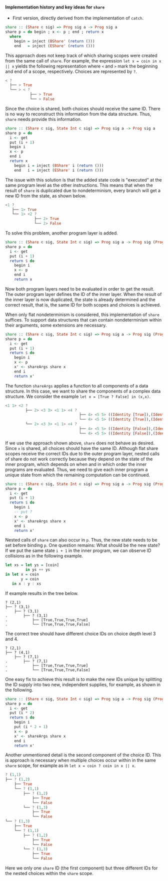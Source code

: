 #### Implementation history and key ideas for `share`

* First version, directly derived from the implementation of `catch`.

```Haskell
share :: (Share ⊂ sig) => Prog sig a -> Prog sig a
share p = do begin ; x <- p ; end ; return x
  where
    begin = inject (BShare' (return ()))
    end   = inject (EShare' (return ()))
```
This approach does not keep track of which sharing scopes were created from the
same call of `share`. For example, the expression `let x = coin in x || x` yields
the following representation where `<` and `>` mark the beginning and end of a
scope, respectively. Choices are represented by `?`.

```Haskell
< ? 
  ├── > True
  └── > < ? 
           ├── > True
           └── > False
```

Since the choice is shared, both choices should receive the same ID. There is no
way to reconstruct this information from the data structure. Thus, `share` needs
provide this information.

```Haskell
share :: (Share ⊂ sig, State Int ⊂ sig) => Prog sig a -> Prog sig a
share p = do 
  i <- get
  put (i + 1)
  begin i
  x <- p
  end i
  return x
    begin i = inject (BShare' i (return ()))
    end   i = inject (EShare' i (return ()))
```

The issue with this solution is that the added state code is "executed" at the
same program level as the other instructions. This means that when the result of `share`
is duplicated due to nondeterminism, every branch will get a new ID from the state,
as shown below.

```Haskell
<1 ? 
   ├── 1> True
   └── 1> <2 ? 
             ├── 2> True
             └── 2> False
```

To solve this problem, another program layer is added.

```Haskell
share :: (Share ⊂ sig, State Int ⊂ sig) => Prog sig a -> Prog sig (Prog sig a)
share p = do 
  i <- get
  put (i + 1)
  return $ do
    begin i
    x <- p
    end i
    return x
```

Now both program layers need to be evaluated in order to get the result. The outer
program layer defines the ID of the inner layer. When the result of the inner layer
is now duplicated, the state is already determined and the correct result, that is,
the same ID for both scopes and choices is achieved.

When only flat nondeterminism is considered, this implementation of `share` suffices.
To support data structures that can contain nondeterminism within their arguments,
some extensions are necessary.

```Haskell
share :: (Share ⊂ sig, State Int ⊂ sig) => Prog sig a -> Prog sig (Prog sig a)
share p = do 
  i <- get
  put (i + 1)
  return $ do
    begin i
    x <- p
    x' <- shareArgs share x
    end i
    return x'
```
The function `shareArgs` applies a function to all components of a data structure. In
this case, we want to share the components of a complex data structure. We consider the
example `let x = [True ? False] in (x,x)`.

```Haskell
<1 1> <2 ? 
         ├── 2> <3 3> <1 1> <4 ? 
                                 ├── 4> <5 5> ((Identity [True]),(Identity [True])) 
                                 └── 4> <5 5> ((Identity [True]),(Identity [False]))
         └── 2> <3 3> <1 1> <4 ? 
                                 ├── 4> <5 5> ((Identity [False]),(Identity [True]))
                                 └── 4> <5 5> ((Identity [False]),(Identity [False]))
``` 

If we use the approach shown above, `share` does not behave as desired. Since `x` is shared,
all choices should have the same ID. Although flat share scopes receive the correct IDs due
to the outer program layer, nested calls of share do not work correctly because they depend
on the state of the inner program, which depends on when and in which order the inner programs
are evaluated. Thus, we need to give each inner program a unique state from which the remaining
computation can be continued.

```Haskell
share :: (Share ⊂ sig, State Int ⊂ sig) => Prog sig a -> Prog sig (Prog sig a)
share p = do 
  i <- get
  put (i + 1)
  return $ do
    begin i
    -- put ?
    x <- p
    x' <- shareArgs share x
    end i
    return x'
```

Nested calls of `share` can also occur in `p`. Thus, the new state needs to be set before binding
`p`. One question remains: What should be the new state? If we put the same state `i + 1` in the
inner program, we can observe ID collisions as in the following example.

```Haskell
let xs = let ys = [coin] 
         in ys ++ ys 
in let x = coin
       y = coin
   in x : y : xs
```

If example results in the tree below.

```
? (2,1)
├── ? (3,1)
    ├── ? (3,1)
.       ├── ? (3,1)
.           ├── [True,True,True,True]
.           └── [True,True,True,False]
```

The correct tree should have different choice IDs on choice depth level 3 and 4.

```
? (2,1)
├── ? (4,1)
    ├── ? (7,1)
.       ├── ? (7,1)
.           ├── [True,True,True,True]
.           └── [True,True,True,False]
```

One easy fix to achieve this result is to make the new IDs unique by splitting the ID supply
into two new, independent supplies, for example, as shown in the following.

```Haskell
share :: (Share ⊂ sig, State Int ⊂ sig) => Prog sig a -> Prog sig (Prog sig a)
share p = do 
  i <- get
  put (i * 2)
  return $ do
    begin i
    put (i * 2 + 1)
    x <- p
    x' <- shareArgs share x
    end i
    return x'
```

Another unmentioned detail is the second component of the choice ID. This is approach is necessary
when multiple choices occur within in the same `share` scope, for example as in `let x = coin ? coin in x || x`.

```Haskell
? (1,1)
├── ? (1,2)
    ├── True
    └── ? (1,1)
        ├── ? (1,2)
            ├── True
            └── False
        └── ? (1,3)
            ├── True
            └── False
└── ? (1,3)
    ├── True
    └── ? (1,1)
        ├── ? (1,2)
            ├── True
            └── False
        └── ? (1,3)
            ├── True
            └── False
```

Here we only one `share` ID (the first component) but three different IDs for the nested choices within
the `share` scope.
